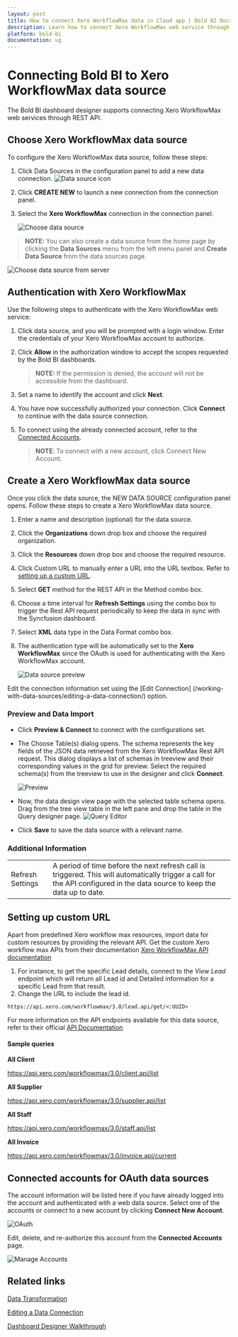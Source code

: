 ```yaml
---
layout: post
title: How to connect Xero WorkflowMax data in Cloud app | Bold BI Docs
description: Learn how to connect Xero WorkflowMax web service through the OAuth-based authentication and create a data source with the Bold BI Cloud application.
platform: bold-bi
documentation: ug
---
```


# Connecting Bold BI to Xero WorkflowMax data source
The Bold BI dashboard designer supports connecting Xero WorkflowMax web services through REST API. 

## Choose Xero WorkflowMax data source
To configure the Xero WorkflowMax data source, follow these steps:
1. Click Data Sources in the configuration panel to add a new data connection.
   ![Data source icon](/static/assets/working-with-datasource/data-connectors/images/common/DataSourcesIcon.png)

2. Click **CREATE NEW** to launch a new connection from the connection panel.
3. Select the **Xero WorkflowMax** connection in the connection panel.

   ![Choose data source](/static/assets/working-with-datasource/data-connectors/images/XeroWorkflowMax/ChooseDS.png)

> **NOTE:** You can also create a data source from the home page by clicking the **Data Sources** menu from the left menu panel and **Create Data Source** from the data sources page.

   ![Choose data source from server](/static/assets/working-with-datasource/data-connectors/images/XeroWorkflowMax/ChooseDS_Server.png)

## Authentication with Xero WorkflowMax
Use the following steps to authenticate with the Xero WorkflowMax web service:

1. Click data source, and you will be prompted with a login window. Enter the credentials of your Xero WorkflowMax account to authorize.
2. Click **Allow** in the authorization window to accept the scopes requested by the Bold BI dashboards.
   >**NOTE:**  If the permission is denied, the account will not be accessible from the dashboard.
3. Set a name to identify the account and click **Next**. 
4. You have now successfully authorized your connection. Click **Connect** to continue with the data source connection.
5. To connect using the already connected account, refer to the [Connected Accounts](/working-with-data-sources/data-connectors/xero-workflowmax/#connected-accounts-for-oauth-data-sources).

     > **NOTE**:  To connect with a new account, click Connect New Account.

## Create a Xero WorkflowMax data source
Once you click the data source, the NEW DATA SOURCE configuration panel opens. Follow these steps to create a Xero WorkflowMax data source.
1. Enter a name and description (optional) for the data source.
2. Click the **Organizations** down drop box and choose the required organization.
3. Click the **Resources** down drop box and choose the required resource.
4. Click Custom URL to manually enter a URL into the URL textbox. Refer to [setting up a custom URL](/working-with-data-sources/data-connectors/xero-workflowmax/#setting-up-custom-url).
5. Select **GET** method for the REST API in the Method combo box.
6. Choose a time interval for **Refresh Settings** using the combo box to trigger the Rest API request periodically to keep the data in sync with the Syncfusion dashboard.
7. Select **XML** data type in the Data Format combo box.
8. The authentication type will be automatically set to the **Xero WorkflowMax** since the OAuth is used for authenticating with the Xero WorkflowMax account.

    ![Data source preview](/static/assets/working-with-datasource/data-connectors/images/XeroWorkflowMax/DataSourcesView.png)

Edit the connection information set using the [Edit Connection] (/working-with-data-sources/editing-a-data-connection/) option.

### Preview and Data Import

* Click **Preview & Connect** to connect with the configurations set.
* The Choose Table(s) dialog opens. The schema represents the key fields of the JSON data retrieved from the Xero WorkflowMax Rest API request. This dialog displays a list of schemas in treeview and their corresponding values in the grid for preview. Select the required schema(s) from the treeview to use in the designer and click **Connect**.

    ![Preview](/static/assets/working-with-datasource/data-connectors/images/common/Preview.png)

* Now, the data design view page with the selected table schema opens. Drag from the tree view table in the left pane and drop the table in the Query designer page.
     ![Query Editor](/static/assets/working-with-datasource/data-connectors/images/common/QueryEditor.png)

* Click **Save** to save the data source with a relevant name.

### Additional Information
<table width="600">
<tr>
<td>
Refresh Settings
</td>
<td>
A period of time before the next refresh call is triggered. This will automatically trigger a call for the API configured in the data source to keep the data up to date.
</td>
</tr>
</table>

## Setting up custom URL
Apart from predefined Xero workflow max resources, import data for custom resources by providing the relevant API. Get the custom Xero workflow max APIs from their documentation [Xero WorkflowMax API documentation](https://www.workflowmax.com/api/overview)

1. For instance, to get the specific Lead details, connect to the <i>View Lead</i> endpoint which will return all Lead id and Detailed information for a specific Lead from that result. 
2. Change the URL to include the lead id.

`https://api.xero.com/workflowmax/3.0/lead.api/get/<:UUID>`

For more information on the API endpoints available for this data source, refer to their official [API Documentation](https://www.workflowmax.com/api/overview)

#### Sample queries
**All Client**

https://api.xero.com/workflowmax/3.0/client.api/list

**All Supplier**

https://api.xero.com/workflowmax/3.0/supplier.api/list

**All Staff**

https://api.xero.com/workflowmax/3.0/staff.api/list

**All Invoice**

https://api.xero.com/workflowmax/3.0/invoice.api/current

## Connected accounts for OAuth data sources
The account information will be listed here if you have already logged into the account and authenticated with a web data source. Select one of the accounts or connect to a new account by clicking **Connect New Account**.

   ![OAuth](/static/assets/working-with-datasource/data-connectors/images/XeroWorkflowMax/OAuthDS.png)

Edit, delete, and re-authorize this account from the **Connected Accounts** page.

   ![Manage Accounts](/static/assets/working-with-datasource/data-connectors/images/XeroWorkflowMax/manageDS.png)

## Related links
[Data Transformation](/working-with-data-sources/data-modeling/joining-table/)

[Editing a Data Connection](/working-with-data-sources/editing-a-data-connection/)   

[Dashboard Designer Walkthrough](/getting-started/creating-dashboard/)
